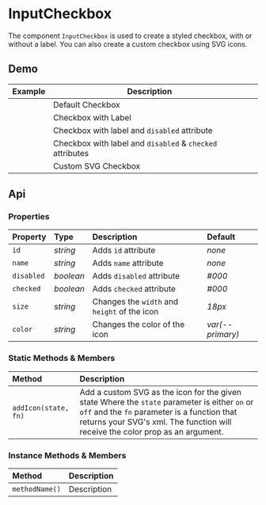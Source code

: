 # InputCheckbox

The component `InputCheckbox` is used to create a styled checkbox, with or without a label. You can also create a custom checkbox using SVG icons.

## Demo

<table class="example">
  <thead>
    <tr>
      <th>Example</th>
      <th>Description</th>
      <th></th>
    </tr>
  </thead>
  <tbody>
    <tr>
      <td>
        <input-checkbox></input-checkbox>
      </td>
      <td>Default Checkbox</td>
      <td>
        <icon-container src="./sprite.svg#code"></icon-container>
      </td>
    </tr>
    <tr>
      <td>
        <input-checkbox
          id="input-checkbox-example-2"
          label="Label">
        </input-checkbox>
      </td>
      <td>Checkbox with Label</td>
      <td>
        <icon-container src="./sprite.svg#code"></icon-container>
      </td>
    </tr>
    <tr>
      <td>
        <input-checkbox
          id="input-checkbox-example-3"
          label="Disabled"
          disabled>
        </input-checkbox>
      </td>
      <td>Checkbox with label and <code>disabled</code> attribute</td>
      <td>
        <icon-container src="./sprite.svg#code"></icon-container>
      </td>
    </tr>
    <tr>
      <td>
        <input-checkbox
          id="input-checkbox-example-4"
          label="Disabled and Checked"
          disabled
          checked>
        </input-checkbox>
      </td>
      <td>Checkbox with label and <code>disabled</code> & <code>checked</code> attributes</td>
      <td>
        <icon-container src="./sprite.svg#code"></icon-container>
      </td>
    </tr>
    <tr>
      <td>
        <input-checkbox
          id="input-checkbox-example-5"
          size="25px"
          on="./sprite.svg#custom_on"
          off="./sprite.svg#custom_off">
        </input-checkbox>
      </td>
      <td>Custom SVG Checkbox</td>
      <td>
        <icon-container src="./sprite.svg#code"></icon-container>
      </td>
    </tr>
  </tbody>
</table>

## Api

### Properties

| Property | Type | Description | Default |
| :--- | :--- | :--- | :--- |
| `id` | *string* | Adds `id` attribute | *none* |
| `name` | *string* | Adds `name` attribute | *none* |
| `disabled` | *boolean* | Adds `disabled` attribute | *#000* |
| `checked` | *boolean* | Adds `checked` attribute | *#000* |
| `size` | *string* | Changes the `width` and `height` of the icon | *18px* |
| `color` | *string* | Changes the color of the icon | *var(--primary)* |

### Static Methods & Members

| Method | Description |
| :--- | :--- |
| `addIcon(state, fn)` | Add a custom SVG as the icon for the given state Where the `state` parameter is either `on` or `off` and the `fn` parameter is a function that returns your SVG's xml. The function will receive the color prop as an argument. |

### Instance Methods & Members

| Method | Description |
| :--- | :--- |
| `methodName()` | Description |
